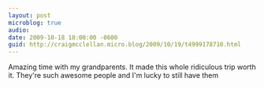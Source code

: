 ```yaml
---
layout: post
microblog: true
audio: 
date: 2009-10-18 18:00:00 -0600
guid: http://craigmcclellan.micro.blog/2009/10/19/t4999178710.html
---
```

Amazing time with my grandparents. It made this whole ridiculous trip worth it. They're such awesome people and I'm lucky to still have them
